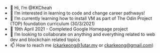 - 👋 Hi, I’m @KKCheah
- 👀 I’m interested in learning to code and change career pathways!
- 🌱 I’m currently learning how to install VM as part of The Odin Project (TOP) foundation curriculum (30/3/2021)
- 💪 19th April 2021 - Completed Google Homepage project
- 💞️ I’m looking to collaborate on anything and everything related to web dev and blockchain related topics
- 📫 How to reach me (ckarkeong@1utar.my or ckarkeong@gmail.com)

<!---
KKCheah/KKCheah is a ✨ special ✨ repository because its `README.md` (this file) appears on your GitHub profile.
You can click the Preview link to take a look at your changes.
--->
